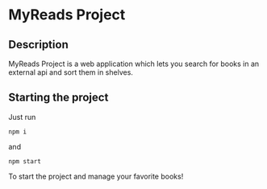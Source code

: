 # MyReads Project

## Description

MyReads Project is a web application which lets you search for books in an external api and sort them in shelves.

## Starting the project

Just run

```
npm i
```

and

```
npm start
```

To start the project and manage your favorite books!
